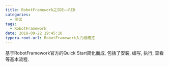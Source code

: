 ```yaml
---
title: RobotFramework之IDE——RED
categories:
  - 测试
tags:
  - RobotFramework
date: 2018-09-22 19:45:10
typora-root-url: RobotFramework入门级概览
---
```

基于RobotFramework官方的Quick Start简化而成, 包括了安装, 编写, 执行, 查看等基本流程.
<!--more-->

<!--stackedit_data:
eyJoaXN0b3J5IjpbLTQ3OTE0ODU3N119
-->